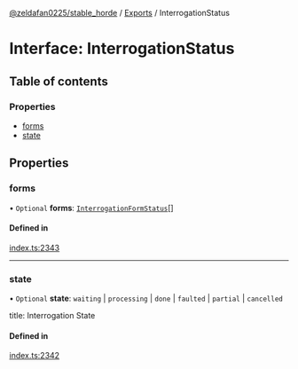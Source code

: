[@zeldafan0225/stable_horde](../../readme.md) / [Exports](../modules.md) / InterrogationStatus

# Interface: InterrogationStatus

## Table of contents

### Properties

- [forms](InterrogationStatus.md#forms)
- [state](InterrogationStatus.md#state)

## Properties

### forms

• `Optional` **forms**: [`InterrogationFormStatus`](InterrogationFormStatus.md)[]

#### Defined in

[index.ts:2343](https://github.com/MrlolDev/stable_horde/blob/3c66504/index.ts#L2343)

___

### state

• `Optional` **state**: `waiting` \| `processing` \| `done` \| `faulted` \| `partial` \| `cancelled`

title: Interrogation State

#### Defined in

[index.ts:2342](https://github.com/MrlolDev/stable_horde/blob/3c66504/index.ts#L2342)
